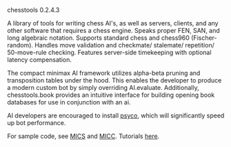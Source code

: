 chesstools 0.2.4.3

A library of tools for writing chess AI's, as well as servers, clients, and any other software that requires a chess engine. Speaks proper FEN, SAN, and long algebraic notation. Supports standard chess and chess960 (Fischer-random). Handles move validation and checkmate/ stalemate/ repetition/ 50-move-rule checking. Features server-side timekeeping with optional latency compensation.

The compact minimax AI framework utilizes alpha-beta pruning and transposition tables under the hood. This enables the developer to produce a modern custom bot by simply overriding AI.evaluate. Additionally, chesstools.book provides an intuitive interface for building opening book databases for use in conjunction with an ai.

AI developers are encouraged to install [psyco](http://psyco.sourceforge.net/), which will significantly speed up bot performance.

For sample code, see [MICS](https://github.com/bubbleboy14/micserver) and [MICC](https://github.com/bubbleboy14/micclient). Tutorials [here](http://mariobalibrera.com/mics).

